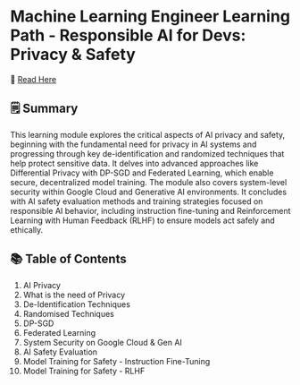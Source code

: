 # Machine Learning Engineer Learning Path - Responsible AI for Devs: Privacy & Safety

📘 <a href='https://fern-stop-81f.notion.site/Machine-Learning-Engineer-Learning-Path-Responsible-AI-for-Devs-Privacy-Safety-1d513f9f5c038034baf6e90a16130d4d?pvs=4'> Read Here </a> 

## 🗒️ Summary
This learning module explores the critical aspects of AI privacy and safety, beginning with the fundamental need for privacy in AI systems and progressing through key de-identification and randomized techniques that help protect sensitive data. It delves into advanced approaches like Differential Privacy with DP-SGD and Federated Learning, which enable secure, decentralized model training. The module also covers system-level security within Google Cloud and Generative AI environments. It concludes with AI safety evaluation methods and training strategies focused on responsible AI behavior, including instruction fine-tuning and Reinforcement Learning with Human Feedback (RLHF) to ensure models act safely and ethically.

## 📚 Table of Contents
1. AI Privacy
2. What is the need of Privacy
3. De-Identification Techniques
4. Randomised Techniques
5. DP-SGD
6. Federated Learning
7. System Security on Google Cloud & Gen AI
8. AI Safety Evaluation
9. Model Training for Safety - Instruction Fine-Tuning
10. Model Training for Safety - RLHF
